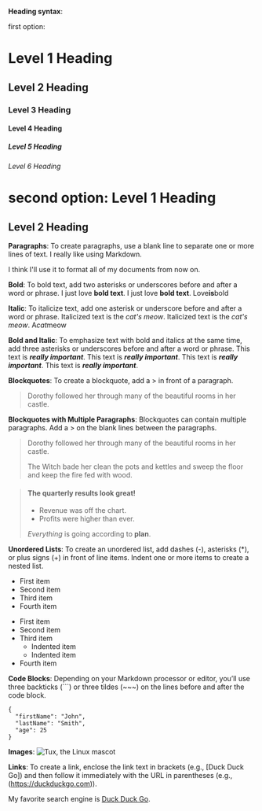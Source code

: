 **Heading syntax**:

first option:
# Level 1 Heading
## Level 2 Heading
### Level 3 Heading
#### Level 4 Heading
##### Level 5 Heading
###### Level 6 Heading

second option:
Level 1 Heading
===============

Level 2 Heading
---------------

**Paragraphs**:
To create paragraphs, use a blank line to separate one or more lines of text.
I really like using Markdown.

I think I'll use it to format all of my documents from now on.

**Bold**:
To bold text, add two asterisks or underscores before and after a word or phrase.
I just love **bold text**.
I just love __bold text__.
Love**is**bold

**Italic**:
To italicize text, add one asterisk or underscore before and after a word or phrase.
Italicized text is the *cat's meow*.
Italicized text is the _cat's meow_.
A*cat*meow

**Bold and Italic**:
To emphasize text with bold and italics at the same time, add three asterisks or underscores before and after a word or phrase.
This text is ***really important***.
This text is ___really important___.
This text is __*really important*__.
This text is **_really important_**.

**Blockquotes**:
To create a blockquote, add a > in front of a paragraph.
> Dorothy followed her through many of the beautiful rooms in her castle.

**Blockquotes with Multiple Paragraphs**:
Blockquotes can contain multiple paragraphs. Add a > on the blank lines between the paragraphs.
> Dorothy followed her through many of the beautiful rooms in her castle.
>
> The Witch bade her clean the pots and kettles and sweep the floor and keep the fire fed with wood.


> #### The quarterly results look great!
>
> - Revenue was off the chart.
> - Profits were higher than ever.
>
>  *Everything* is going according to **plan**.

**Unordered Lists**:
To create an unordered list, add dashes (-), asterisks (*), or plus signs (+) in front of line items. Indent one or more items to create a nested list.
- First item
- Second item
- Third item
- Fourth item


+ First item
+ Second item
+ Third item
    + Indented item
    + Indented item
+ Fourth item

**Code Blocks**:
Depending on your Markdown processor or editor, you’ll use three backticks (```) or three tildes (~~~) on the lines before and after the code block.
```
{
  "firstName": "John",
  "lastName": "Smith",
  "age": 25
}
```

**Images**:
![Tux, the Linux mascot](/assets/images/tux.png)

**Links**:
To create a link, enclose the link text in brackets (e.g., [Duck Duck Go]) and then follow it immediately with the URL in parentheses (e.g., (https://duckduckgo.com)).

My favorite search engine is [Duck Duck Go](https://duckduckgo.com).
